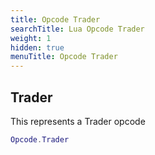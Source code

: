 ```yaml
---
title: Opcode Trader
searchTitle: Lua Opcode Trader
weight: 1
hidden: true
menuTitle: Opcode Trader
---
```

## Trader

This represents a Trader opcode
```lua
Opcode.Trader
```
